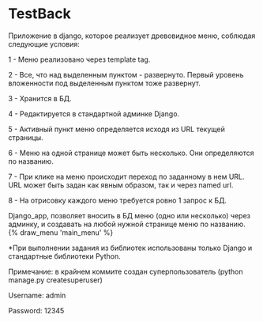 # TestBack
Приложение в django, которое реализует древовидное меню, соблюдая следующие условия:

1 - Меню реализовано через template tag.

2 - Все, что над выделенным пунктом - развернуто. Первый уровень вложенности под выделенным пунктом тоже развернут.

3 - Хранится в БД.

4 - Редактируется в стандартной админке Django.

5 - Активный пункт меню определяется исходя из URL текущей страницы.

6 - Меню на одной странице может быть несколько. Они определяются по названию.

7 - При клике на меню происходит переход по заданному в нем URL. URL может быть задан как явным образом, так и через named url.

8 - На отрисовку каждого меню требуется ровно 1 запрос к БД.
 
 
 Django_app, позволяет вносить в БД меню (одно или несколько) через админку, и создавать на любой нужной странице меню по названию.
 {% draw_menu 'main_menu' %}
 
 
 
 *При выполнении задания из библиотек использованы только Django и стандартные библиотеки Python.


Примечание: в крайнем коммите создан суперпользователь (python manage.py createsuperuser)

Username: admin

Рassword: 12345


